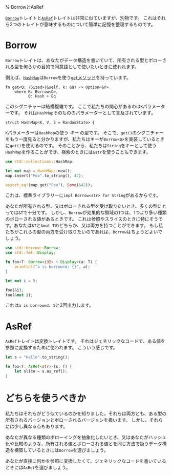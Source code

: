 % BorrowとAsRef

[`Borrow`][borrow]トレイトと[`AsRef`][asref]トレイトは非常に似ていますが、別物です。
これはそれら2つのトレイトが意味するものについて簡単に記憶を整理するものです。

[borrow]: ../std/borrow/trait.Borrow.html
[asref]: ../std/convert/trait.AsRef.html

# Borrow

`Borrow`トレイトは、あなたがデータ構造を書いていて、所有される型とボローされる型を何らかの目的で同意語として使いたいときに使われます。

例えば、[`HashMap`][hashmap]は`Borrow`を使う[`get`メソッド][get]を持っています。

```rust,ignore
fn get<Q: ?Sized>(&self, k: &Q) -> Option<&V>
    where K: Borrow<Q>,
          Q: Hash + Eq
```

[hashmap]: ../std/collections/struct.HashMap.html
[get]: ../std/collections/struct.HashMap.html#method.get

このシグニチャーは結構複雑です。
ここで私たちの関心があるのは`K`パラメーターです。
それは`HashMap`そのもののパラメーターとして言及されています。

```rust,ignore
struct HashMap<K, V, S = RandomState> {
```

`K`パラメーターは`HashMap`の使う _キー_ の型です。
そこで、`get()`のシグニチャーをもう一度見ると分かりますが、私たちはキーが`Borrow<Q>`を実装しているときに`get()`を使えるのです。
そのことから、私たちは`String`をキーとして使う`HashMap`を作ることができ、検索のときには`&str`を使うこともできます。

```rust
use std::collections::HashMap;

let mut map = HashMap::new();
map.insert("Foo".to_string(), 42);

assert_eq!(map.get("Foo"), Some(&42));
```

これは、標準ライブラリーに`impl Borrow<str> for String`があるからです。

あなたが所有される型、又はボローされる型を受け取りたいとき、多くの型にとっては`&T`で十分です。
しかし、`Borrow`が効果的な領域の1つは、1つより多い種類のボローされる値があるときです。
これは参照やスライスのときに特にそうです。あなたは`&T`と`&mut T`のどちらか、又は両方を持つことができます。
もし私たちがこれらの型の両方を受け取りたいのであれば、`Borrow`はちょうどよいでしょう。

```rust
use std::borrow::Borrow;
use std::fmt::Display;

fn foo<T: Borrow<i32> + Display>(a: T) {
    println!("a is borrowed: {}", a);
}

let mut i = 5;

foo(&i);
foo(&mut i);
```

これは`a is borrowed: 5`と2回出力します。

# AsRef

`AsRef`トレイトは変換トレイトです。
それはジェネリックなコードで、ある値を参照に変換するために使われます。
こういう感じです。

```rust
let s = "Hello".to_string();

fn foo<T: AsRef<str>>(s: T) {
    let slice = s.as_ref();
}
```

# どちらを使うべきか

私たちはそれらがどう似ているのかを知りました。それらは両方とも、ある型の所有されるバージョンとボローされるバージョンを扱います。
しかし、それらには少し異なる点もあります。

あなたが異なる種類のボローイングを抽象化したいとき、又はあなたがハッシュ化や比較のような、所有される値とボローされる値とを同じ方法で扱うデータ構造を構築しているときには`Borrow`を選びましょう。

あなたが直接に何かを参照に変換したくて、ジェネリックなコードを書いているときには`AsRef`を選びましょう。
